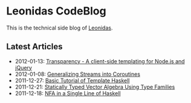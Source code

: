 # Leonidas CodeBlog

This is the technical side blog of [Leonidas](http://leonidasoy.fi/).

## Latest Articles

* 2012-01-13: [Transparency - A client-side templating for Node.js and jQuery](https://github.com/leonidas/codeblog/blob/master/2012/2012-01-13-transparency-a-client-side-templating-for-nodejs-and-jquery.md)
* 2012-01-08: [Generalizing Streams into Coroutines](https://github.com/leonidas/codeblog/blob/master/2012/2012-01-08-streams-coroutines.md)
* 2011-12-27: [Basic Tutorial of Template Haskell](https://github.com/leonidas/codeblog/blob/master/2011/2011-12-27-template-haskell.md)
* 2011-12-21: [Statically Typed Vector Algebra Using Type Families](https://github.com/leonidas/codeblog/blob/master/2011/2011-12-21-static-vector-algebra.md)
* 2011-12-18: [NFA in a Single Line of Haskell](https://github.com/leonidas/codeblog/blob/master/2011/2011-12-18-haskell-nfa.md)
